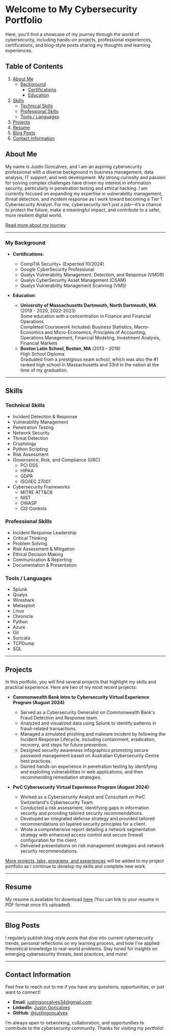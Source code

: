 # Welcome to My Cybersecurity Portfolio

Here, you'll find a showcase of my journey through the world of cybersecurity, including hands-on projects, professional experiences, certifications, and blog-style posts sharing my thoughts and learning experiences.

## Table of Contents
1. [About Me](#about-me)
   - [Background](#background)
     - [Certifications](#certifications)
     - [Education](#education)
2. [Skills](#skills)
   - [Technical Skills](#technical-skills)
   - [Professional Skills](#professional-skills)
   - [Tools / Languages](#tools--languages)
3. [Projects](#projects)
4. [Resume](#resume)
5. [Blog Posts](#blog-posts)
6. [Contact Information](#contact-information)

## About Me
My name is Justin Goncalves, and I am an aspiring cybersecurity professional with a diverse background in business management, data analysis, IT support, and web development. My strong curiosity and passion for solving complex challenges have driven my interest in information security, particularly in penetration testing and ethical hacking. I am currently focused on expanding my expertise in vulnerability management, threat detection, and incident response as I work toward becoming a Tier 1 Cybersecurity Analyst. For me, cybersecurity isn’t just a job—it’s a chance to protect the future, make a meaningful impact, and contribute to a safer, more resilient digital world.

[Read more about my journey](About_Me.md)

---

### My Background
- **Certifications**:
   - CompTIA Security+ (Expected 10/2024)
   - Google CyberSecurity Professional
   - Qualys Vulnerability Management, Detection, and Response (VMDR)
   - Qualys CyberSecurity Asset Management (CSAM)
   - Qualys Vulnerability Management Scanning (VMS)

- **Education**:
   - **University of Massachusetts Dartmouth, North Dartmouth, MA** (2019 - 2020, 2022-2023)  
     Some education with a concentration in Finance and Financial Operations  
     Completed Coursework Included: Business Statistics, Macro-Economics and Micro-Economics, Principles of Accounting, Operations Management, Financial Modeling, Investment Analysis, Financial Markets
   - **Boston Latin School, Boston, MA** (2013 - 2019)  
     High School Diploma  
     Graduated from a prestigious exam school, which was also the #1 ranked high school in Massachusetts and 33rd in the nation at the time of my graduation.

---

## Skills

### Technical Skills
- Incident Detection & Response
- Vulnerability Management
- Penetration Testing
- Network Security
- Threat Detection
- Cryptology
- Python Scripting
- Risk Assessment
- Governance, Risk, and Compliance (GRC)
  - PCI DSS
  - HIPAA
  - GDPR
  - ISO/IEC 27001
- Cybersecurity Frameworks
  - MITRE ATT&CK
  - NIST
  - OWASP
  - CIS Controls

### Professional Skills
- Incident Response Leadership
- Critical Thinking
- Problem Solving
- Risk Assessment & Mitigation
- Ethical Decision Making
- Communication & Reporting
- Documentation & Presentation

### Tools / Languages
- Splunk
- Qualys
- Wireshark
- Metasploit
- Linux
- Chronicle
- Python
- Azure
- Git
- Suricata
- TCPDump
- SQL

---

## Projects

In this portfolio, you will find several projects that highlight my skills and practical experience. Here are two of my most recent projects:

- **Commonwealth Bank Intro to Cybersecurity Virtual Experience Program (August 2024)**:
   - Served as a Cybersecurity Generalist on Commonwealth Bank's Fraud Detection and Response team.
   - Analyzed and visualized data using Splunk to identify patterns in fraud-related transactions.
   - Managed a simulated phishing and malware incident by following the Incident Response Lifecycle, including containment, eradication, recovery, and steps for future prevention.
   - Designed security awareness infographics promoting secure password management based on Australian Cybersecurity Centre best practices.
   - Gained hands-on experience in penetration testing by identifying and exploiting vulnerabilities in web applications, and then recommending remediation strategies.

- **PwC Cybersecurity Virtual Experience Program (August 2024)**:
   - Worked as a Cybersecurity Analyst and Consultant on PwC Switzerland's Cybersecurity Team.
   - Conducted a risk assessment, identifying gaps in information security and providing tailored security recommendations.
   - Developed an integrated defense strategy and provided tailored recommendations on layered security principles for a client.
   - Wrote a comprehensive report detailing a network segmentation strategy with enhanced access control and secure firewall configuration for the client.
   - Delivered presentations on risk management strategies and network security recommendations.
     
[More projects, labs, programs, and experiences](https://github.com/yourusername/your-projects-page) will be added to my project portfolio as I continue to develop my skills and complete new work.

---

## Resume

My resume is available for download [here](#) (You can link to your resume in PDF format once it’s uploaded).

---

## Blog Posts

I regularly publish blog-style posts that dive into current cybersecurity trends, personal reflections on my learning process, and how I’ve applied theoretical knowledge to real-world problems. Stay tuned for insights on emerging cybersecurity threats, best practices, and more!

---

## Contact Information

Feel free to reach out to me if you have any questions, opportunities, or just want to connect!

- **Email**: justingoncalves34@gmail.com
- **LinkedIn**: [Justin Goncalves](https://www.linkedin.com/in/justingoncalves/) 
- **GitHub**: [@justingoncalves](https://github.com/justingoncalves)

I’m always open to networking, collaboration, and opportunities to contribute to the cybersecurity community. Thanks for visiting my portfolio!
